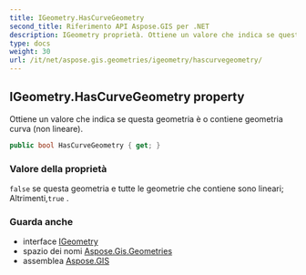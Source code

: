 ```yaml
---
title: IGeometry.HasCurveGeometry
second_title: Riferimento API Aspose.GIS per .NET
description: IGeometry proprietà. Ottiene un valore che indica se questa geometria è o contiene geometria curva non lineare.
type: docs
weight: 30
url: /it/net/aspose.gis.geometries/igeometry/hascurvegeometry/
---
```

## IGeometry.HasCurveGeometry property

Ottiene un valore che indica se questa geometria è o contiene geometria curva (non lineare).

```csharp
public bool HasCurveGeometry { get; }
```

### Valore della proprietà

`false` se questa geometria e tutte le geometrie che contiene sono lineari; Altrimenti,`true` .

### Guarda anche

* interface [IGeometry](../)
* spazio dei nomi [Aspose.Gis.Geometries](../../igeometry/)
* assemblea [Aspose.GIS](../../../)


